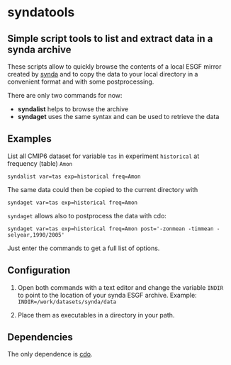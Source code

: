 # syndatools
## Simple script tools to list and extract data in a synda archive

These scripts allow to quickly browse the contents of a local ESGF mirror created by [synda](https://github.com/Prodiguer/synda) and to copy the data to your local directory in a convenient format and with some postprocessing.

There are only two commands for now:

* **syndalist** helps to browse the archive
* **syndaget** uses the same syntax and can be used to retrieve the data

## Examples 

List all CMIP6 dataset for variable `tas` in experiment `historical` at frequency (table) `Amon`
````
syndalist var=tas exp=historical freq=Amon
````

The same data could then be copied to the current directory with 
````
syndaget var=tas exp=historical freq=Amon
````

`syndaget` allows also to postprocess the data with cdo:
````
syndaget var=tas exp=historical freq=Amon post='-zonmean -timmean -selyear,1990/2005'
````

Just enter the commands to get a full list of options.

## Configuration

1. Open both commands with a text editor and change the variable `INDIR` to point to the location of your synda ESGF archive.
Example: `INDIR=/work/datasets/synda/data` 

2. Place them as executables in a directory in your path.

## Dependencies

The only dependence is [cdo](https://code.mpimet.mpg.de/projects/cdo/).
